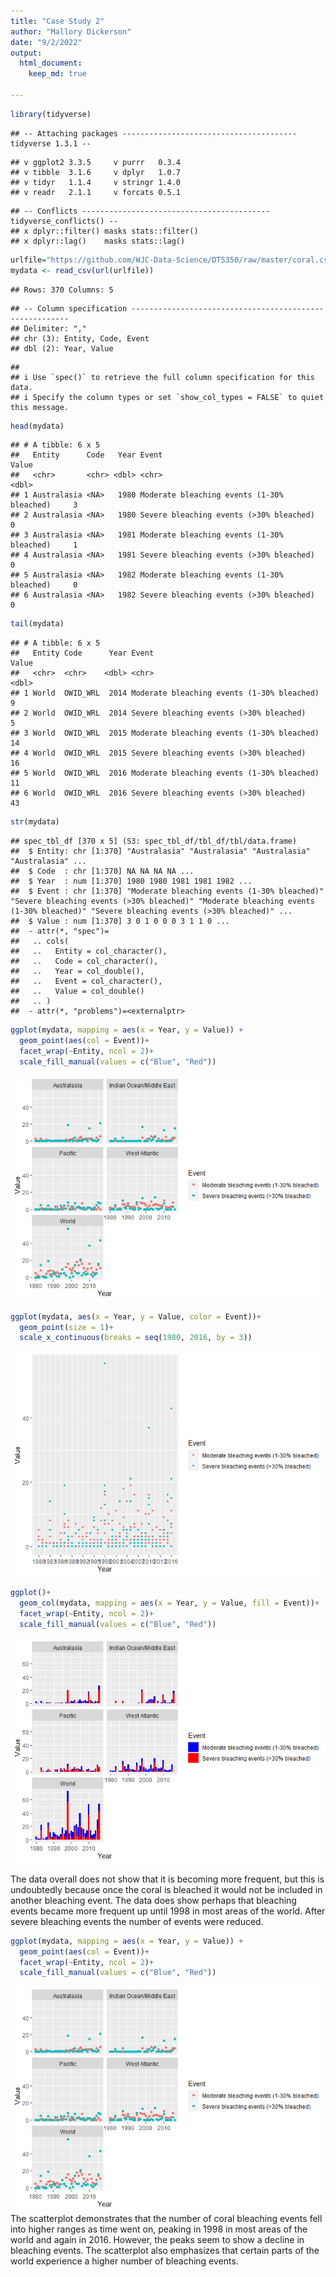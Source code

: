 ```yaml
---
title: "Case Study 2"
author: "Mallory Dickerson"
date: "9/2/2022"
output: 
  html_document:
    keep_md: true

---
```



```r
library(tidyverse)
```

```
## -- Attaching packages --------------------------------------- tidyverse 1.3.1 --
```

```
## v ggplot2 3.3.5     v purrr   0.3.4
## v tibble  3.1.6     v dplyr   1.0.7
## v tidyr   1.1.4     v stringr 1.4.0
## v readr   2.1.1     v forcats 0.5.1
```

```
## -- Conflicts ------------------------------------------ tidyverse_conflicts() --
## x dplyr::filter() masks stats::filter()
## x dplyr::lag()    masks stats::lag()
```

```r
urlfile="https://github.com/WJC-Data-Science/DTS350/raw/master/coral.csv"
mydata <- read_csv(url(urlfile))
```

```
## Rows: 370 Columns: 5
```

```
## -- Column specification --------------------------------------------------------
## Delimiter: ","
## chr (3): Entity, Code, Event
## dbl (2): Year, Value
```

```
## 
## i Use `spec()` to retrieve the full column specification for this data.
## i Specify the column types or set `show_col_types = FALSE` to quiet this message.
```


```r
head(mydata)
```

```
## # A tibble: 6 x 5
##   Entity      Code   Year Event                                      Value
##   <chr>       <chr> <dbl> <chr>                                      <dbl>
## 1 Australasia <NA>   1980 Moderate bleaching events (1-30% bleached)     3
## 2 Australasia <NA>   1980 Severe bleaching events (>30% bleached)        0
## 3 Australasia <NA>   1981 Moderate bleaching events (1-30% bleached)     1
## 4 Australasia <NA>   1981 Severe bleaching events (>30% bleached)        0
## 5 Australasia <NA>   1982 Moderate bleaching events (1-30% bleached)     0
## 6 Australasia <NA>   1982 Severe bleaching events (>30% bleached)        0
```

```r
tail(mydata)
```

```
## # A tibble: 6 x 5
##   Entity Code      Year Event                                      Value
##   <chr>  <chr>    <dbl> <chr>                                      <dbl>
## 1 World  OWID_WRL  2014 Moderate bleaching events (1-30% bleached)     9
## 2 World  OWID_WRL  2014 Severe bleaching events (>30% bleached)        5
## 3 World  OWID_WRL  2015 Moderate bleaching events (1-30% bleached)    14
## 4 World  OWID_WRL  2015 Severe bleaching events (>30% bleached)       16
## 5 World  OWID_WRL  2016 Moderate bleaching events (1-30% bleached)    11
## 6 World  OWID_WRL  2016 Severe bleaching events (>30% bleached)       43
```

```r
str(mydata)
```

```
## spec_tbl_df [370 x 5] (S3: spec_tbl_df/tbl_df/tbl/data.frame)
##  $ Entity: chr [1:370] "Australasia" "Australasia" "Australasia" "Australasia" ...
##  $ Code  : chr [1:370] NA NA NA NA ...
##  $ Year  : num [1:370] 1980 1980 1981 1981 1982 ...
##  $ Event : chr [1:370] "Moderate bleaching events (1-30% bleached)" "Severe bleaching events (>30% bleached)" "Moderate bleaching events (1-30% bleached)" "Severe bleaching events (>30% bleached)" ...
##  $ Value : num [1:370] 3 0 1 0 0 0 3 1 1 0 ...
##  - attr(*, "spec")=
##   .. cols(
##   ..   Entity = col_character(),
##   ..   Code = col_character(),
##   ..   Year = col_double(),
##   ..   Event = col_character(),
##   ..   Value = col_double()
##   .. )
##  - attr(*, "problems")=<externalptr>
```

```r
ggplot(mydata, mapping = aes(x = Year, y = Value)) +
  geom_point(aes(col = Event))+
  facet_wrap(~Entity, ncol = 2)+
  scale_fill_manual(values = c("Blue", "Red"))
```

![](CaseStudy2-script_files/figure-html/unnamed-chunk-2-1.png)<!-- -->

```r
ggplot(mydata, aes(x = Year, y = Value, color = Event))+
  geom_point(size = 1)+
  scale_x_continuous(breaks = seq(1980, 2016, by = 3))
```

![](CaseStudy2-script_files/figure-html/unnamed-chunk-2-2.png)<!-- -->



```r
ggplot()+
  geom_col(mydata, mapping = aes(x = Year, y = Value, fill = Event))+
  facet_wrap(~Entity, ncol = 2)+
  scale_fill_manual(values = c("Blue", "Red"))
```

![](CaseStudy2-script_files/figure-html/unnamed-chunk-3-1.png)<!-- -->

The data overall does not show that it is becoming more frequent, but this is undoubtedly because once the coral
is bleached it would not be included in another bleaching event. The data does show perhaps that bleaching events became more frequent up until 1998 in most areas of the world. After severe bleaching events the number of events were reduced.


```r
ggplot(mydata, mapping = aes(x = Year, y = Value)) +
  geom_point(aes(col = Event))+
  facet_wrap(~Entity, ncol = 2)+
  scale_fill_manual(values = c("Blue", "Red"))
```

![](CaseStudy2-script_files/figure-html/unnamed-chunk-4-1.png)<!-- -->
The scatterplot demonstrates that the number of coral bleaching events fell into higher ranges as time went on,
peaking in 1998 in most areas of the world and again in 2016. However, the peaks seem to show a decline in bleaching events. The scatterplot also emphasizes that certain parts of the world experience a higher number of bleaching events.


